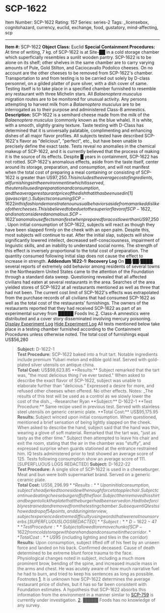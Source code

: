 # SCP-1622
Item Number: SCP-1622
Rating: 157
Series: series-2
Tags: _licensebox, cognitohazard, currency, euclid, exchange, food, gustatory, mind-affecting, scp

---

**Item #:** SCP-1622
**Object Class:** Euclid
**Special Containment Procedures:** At time of writing, 7 kg. of SCP-1622 is at Site-██ in a cold storage chamber which superficially resembles a sunlit wooden pantry. SCP-1622 is to be alone on its shelf; other shelves in the same chamber are to carry varying amounts of Pule, Gold Stilton, and Caciocavallo Podolico cheeses. On no account are the other cheeses to be removed from SCP-1622's chamber. Transportation to and from testing is to be carried out solely by D-class personnel, on a gilded platter of pure silver, with a dish cover of same. Testing itself is to take place in a specified chamber furnished to resemble any restaurant with three Michelin stars.
All _Balaenoptera musculus_ migration routes are to be monitored for unusual activity. Any persons attempting to harvest milk from a _Balaenoptera musculus_ are to be interrogated as to their purpose and administered Class-B amnestics.
**Description:** SCP-1622 is a semihard cheese made from the milk of the _Balaenoptera musculus_ (commonly known as the blue whale). It is white, with a smooth, slightly grainy texture. Taste testing with D-Class has determined that it is universally palatable, complimenting and enhancing dishes of all major flavor profiles. All subjects tested have described SCP-1622's flavor as "delicious", "perfect", etc., but have been unable to precisely define the exact taste. Tests reveal no anomalies in the chemical makeup of SCP-1622, and it is currently believed that the process of making it is the source of its effects. Despite █ years in containment, SCP-1622 has not rotted.
SCP-1622's anomalous effects, aside from the taste itself, center around its storage, preparation, and consumption, and will not manifest when the total cost of preparing a meal containing or consisting of SCP-1622 is greater than US$97,250. This includes the average cost of ingredients, all furnishings in the environment in which it is served, the utensils used in preparation and consumption, and the average restaurant price of the dish that it has been used in[1](javascript:;). Subjects consuming SCP-1622 in this fashion demonstrate no unusual behaviors aside from a marked dislike of other cheeses. This is believed to be due to the superior flavor of SCP-1622, and is not considered anomalous.
SCP-1622's anomalous effects manifest when prepared for a cost lower than US$97,250. Upon initial consumption of SCP-1622, subjects will react as though they have been slapped firmly on the cheek with an open palm. Despite this, most subjects will continue to eat. After the initial slap, subjects will show significantly lowered intellect, decreased self-consciousness, impairment of linguistic skills, and an inability to understand social norms. The strength of this effect is inversely proportional to the total cost of preparation. The quantity consumed following initial slap does not cause the effect to increase in strength.
**Addendum 1622-1: Recovery Log**
On ██/██/████, several reports of extremely odd behavior among residents of several towns in the Northeastern United States came to the attention of the Foundation through a standard data sweep. Questioning revealed that all affected civilians had eaten at several restaurants in the area. Searches of the area yielded stores of SCP-1622 at all restaurants mentioned as well as three that had not been. The current cost limit of SCP-1622's effects was extrapolated from the purchase records of all civilians that had consumed SCP-1622 as well as the total cost of the restaurants' furnishings. The owners of the restaurants reported that they had received SCP-1622 as part of an experimental survey from █████ Foods Inc.[2](javascript:;). Class-A amnestics were distributed and a cover story disseminated involving mercury poisoning.
[Display Experiment Log](javascript:;)
[Hide Experiment Log](javascript:;)
All tests mentioned below take place in a testing chamber furnished according to the Containment Procedures unless otherwise noted. The total cost of furnishings equal US$56,280
> **Subject:** D-1622-1  
>  **Test Procedure:** SCP-1622 baked into a fruit tart. Notable ingredients include premium Yubari melon and edible gold leaf. Served with gold-plated silver utensils on antique china.  
>  **Total Cost:** US$98,623.85  
>  **Results:** Subject remarked that the tart was, "the most delicious thing I've ever tasted." When asked to describe the exact flavor of SCP-1622, subject was unable to elaborate further than "delicious." Expressed a desire for more, and refused other cheeses when offered. No other effects.  
>  Notes: _The results of this test will be used as a control as we slowly lower the cost of the dish._ -Researcher Ryan
> **Subject:** D-1622-1  
>  **Test Procedure:** Same recipe used in previous test. Served with stainless steel utensils on generic ceramic plate.  
>  **Total Cost:** US$95,175.95  
>  **Results:** Subject winced upon initial consumption. When questioned, mentioned a brief sensation of being lightly slapped on the cheek. When asked to describe the hand, subject said that the hand was thin, wearing a glove of soft material. Remarked that the tart was, "just as tasty as the other time." Subject then attempted to leave his chair and exit the room, stating that the air in the chamber was "stuffy", and expressed surprise when guards stationed at the entrance restrained him. IQ tests administered prior to test showed an average score of 125. Tests following consumption show an average score of 111.
[SUPERFLUOUS LOGS REDACTED]
> **Subject:** D-1622-22  
>  **Test Procedure:** A single slice of SCP-1622 is used in a cheeseburger. Meat and bun were both supermarket brand. Served on a generic ceramic plate.  
>  **Total Cost:** US$56,296.99  
>  **Results:** Upon initial consumption, subject's head jerked to one side with enough force to topple chair. Subject continued eating cheeseburger off of the floor. Subject then removed his shirt and began to lick the plate that the burger had been served on. Had to be forcibly restrained and removed from the testing chamber. Subsequent IQ tests showed a drop of 54 points, and during interview, subject experienced extreme difficulty using words that were not nouns or verbs.
[SUPERFLUOUS LOGS REDACTED]
> **Subject:** D-1622-47  
>  **Test Procedure:** Subject allowed to remove chunk of SCP-1622 from cold storage with bare hands and consume it in the corridor.  
>  **Total Cost:** US$95 (including lighting and tiles in the corridor)  
>  **Results:** Upon consumption, subject lifted off of his feet by an unseen force and landed on his back. Confirmed deceased. Cause of death determined to be extreme blunt force trauma to the face. Physiological changes noted in subject, including a much more prominent brow, bending of the spine, and increased muscle mass in the arms and chest.
He was acutely aware of how much narrative fuel he had to burn, and tried to keep his sentences as long as possible.
Footnotes
[1](javascript:;). It is unknown how SCP-1622 determines the average restaurant price of dishes, but it has so far been consistent with Foundation estimates. A hypothesis that SCP-1622 absorbs this information from the environment in a manner similar to [SCP-759](/scp-759) is currently under investigation.
[2](javascript:;). █████ Foods has no knowledge of any survey.